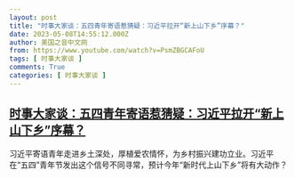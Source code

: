 ```yaml
---
layout: post
title: "时事大家谈：五四青年寄语惹猜疑：习近平拉开“新上山下乡”序幕？"
date: 2023-05-08T14:55:12.000Z
author: 美国之音中文网
from: https://www.youtube.com/watch?v=PsmZBGCAFoU
tags: [ 时事大家谈 ]
comments: True
categories: [ 时事大家谈 ]
---
```

<!--1683557712000-->
[时事大家谈：五四青年寄语惹猜疑：习近平拉开“新上山下乡”序幕？](https://www.youtube.com/watch?v=PsmZBGCAFoU)
------

<div>
习近平寄语青年走进乡土深处，厚植爱农情怀，为乡村振兴建功立业。习近平在“五四”青年节发出这个信号不同寻常，预计今年“新时代上山下乡”将有大动作？
</div>
